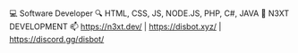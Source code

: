 💻 Software Developer
🔍 HTML, CSS, JS, NODE.JS, PHP, C#, JAVA
🌱 N3XT DEVELOPMENT
📫 https://n3xt.dev/ | https://disbot.xyz/ | https://discord.gg/disbot/
